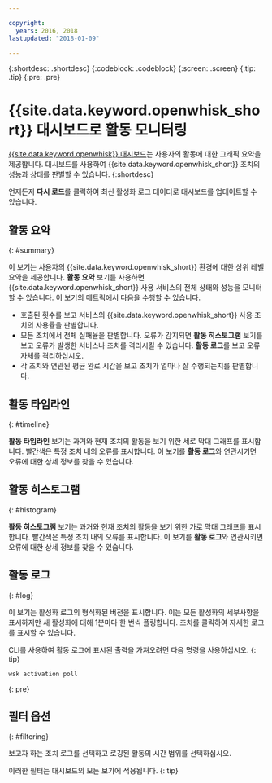 ```yaml
---

copyright:
  years: 2016, 2018
lastupdated: "2018-01-09"

---
```


{:shortdesc: .shortdesc}
{:codeblock: .codeblock}
{:screen: .screen}
{:tip: .tip}
{:pre: .pre}

# {{site.data.keyword.openwhisk_short}} 대시보드로 활동 모니터링

[{{site.data.keyword.openwhisk}} 대시보드](https://{DomainName}/openwhisk/dashboard/)는 사용자의 활동에 대한 그래픽 요약을 제공합니다. 대시보드를 사용하여 {{site.data.keyword.openwhisk_short}} 조치의 성능과 상태를 판별할 수 있습니다.
{:shortdesc}

언제든지 **다시 로드**를 클릭하여 최신 활성화 로그 데이터로 대시보드를 업데이트할 수 있습니다. 

## 활동 요약
{: #summary}

이 보기는 사용자의 {{site.data.keyword.openwhisk_short}} 환경에 대한 상위 레벨 요약을 제공합니다. **활동 요약** 보기를 사용하면 {{site.data.keyword.openwhisk_short}} 사용 서비스의 전체 상태와 성능을 모니터할 수 있습니다. 이 보기의 메트릭에서 다음을 수행할 수 있습니다.
* 호출된 횟수를 보고 서비스의 {{site.data.keyword.openwhisk_short}} 사용 조치의 사용률을 판별합니다. 
* 모든 조치에서 전체 실패율을 판별합니다. 오류가 감지되면 **활동 히스토그램** 보기를 보고 오류가 발생한 서비스나 조치를 격리시킬 수 있습니다. **활동 로그**를 보고 오류 자체를 격리하십시오.
* 각 조치와 연관된 평균 완료 시간을 보고 조치가 얼마나 잘 수행되는지를 판별합니다. 

<!-- For tips on improving performance, see troubleshooting? -->

## 활동 타임라인
{: #timeline}

**활동 타임라인** 보기는 과거와 현재 조치의 활동을 보기 위한 세로 막대 그래프를 표시합니다. 빨간색은 특정 조치 내의 오류를 표시합니다. 이 보기를 **활동 로그**와 연관시키면 오류에 대한 상세 정보를 찾을 수 있습니다. 

## 활동 히스토그램
{: #histogram}

**활동 히스토그램** 보기는 과거와 현재 조치의 활동을 보기 위한 가로 막대 그래프를 표시합니다. 빨간색은 특정 조치 내의 오류를 표시합니다. 이 보기를 **활동 로그**와 연관시키면 오류에 대한 상세 정보를 찾을 수 있습니다. 

## 활동 로그
{: #log}

이 보기는 활성화 로그의 형식화된 버전을 표시합니다. 이는 모든 활성화의 세부사항을 표시하지만 새 활성화에 대해 1분마다 한 번씩 폴링합니다. 조치를 클릭하여 자세한 로그를 표시할 수 있습니다. 

CLI를 사용하여 활동 로그에 표시된 출력을 가져오려면 다음 명령을 사용하십시오.
{: tip}

  ```
  wsk activation poll
  ```
  {: pre}

## 필터 옵션
{: #filtering}

보고자 하는 조치 로그를 선택하고 로깅된 활동의 시간 범위를 선택하십시오. 

이러한 필터는 대시보드의 모든 보기에 적용됩니다.
{: tip}
